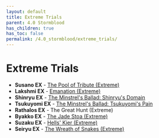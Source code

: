 ```yaml
---
layout: default
title: Extreme Trials
parent: 4.0 Stormblood
has_children: true
has_toc: false
permalink: /4.0_stormblood/extreme_trials/
---
```


# Extreme Trials

- **Susano EX** - [The Pool of Tribute (Extreme)](susano/README.md)
- **Lakshmi EX** - [Emanation (Extreme)](lakshmi/README.md)
- **Shinryu EX** - [The Minstrel's Ballad: Shinryu's Domain](shinryu/README.md)
- **Tsukuyomi EX** - [The Minstrel's Ballad: Tsukuyomi's Pain](tsukuyomi/README.md)
- **Rathalos EX** - The Great Hunt (Extreme)
- **Byakko EX** - [The Jade Stoa (Extreme)](byakko/README.md)
- **Suzaku EX** - [Hells' Kier (Extreme)](suzaku/README.md)
- **Seiryu EX** - [The Wreath of Snakes (Extreme)](seiryu/README.md)

